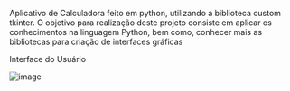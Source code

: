 Aplicativo de Calculadora feito em python, utilizando a biblioteca custom tkinter. O objetivo para realização deste projeto
consiste em aplicar os conhecimentos na linguagem Python, bem como, conhecer mais as bibliotecas para criação de interfaces gráficas

Interface do Usuário

![image](https://github.com/Christyan-Batista/calculadora/assets/67526341/76504783-10d1-47e0-8d6f-e04a5ee2897b)
